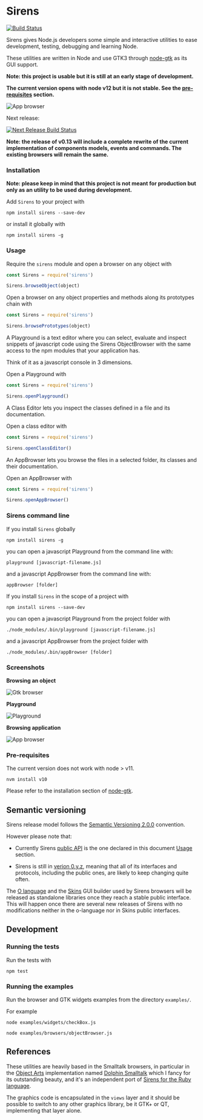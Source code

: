 # Sirens

[![Build Status](https://travis-ci.org/haijin-development/node-sirens.svg?branch=master)](https://travis-ci.org/haijin-development/node-sirens)

Sirens gives Node.js developers some simple and interactive utilities to ease development, testing, debugging and learning Node.

These utilities are written in Node and use GTK3 through [node-gtk](https://www.npmjs.com/package/node-gtk) as its GUI support.

**Note: this project is usable but it is still at an early stage of development.**

**The current version opens with node v12 but it is not stable. See the [pre-requisites](./README.md#pre-requisites) section.**

![App browser](./docs/browsing-app.gif)

Next release:

[![Next Release Build Status](https://travis-ci.org/haijin-development/node-sirens.svg?branch=development)](https://travis-ci.org/haijin-development/node-sirens)

**Note: the release of v0.13 will include a complete rewrite of the current implementation of components models, events and commands. The existing browsers will remain the same.**

### Installation

**Note: please keep in mind that this project is not meant for production but only as an utility to be used during development.**

Add `Sirens` to your project with

```
npm install sirens --save-dev
```

or install it globally with

```
npm install sirens -g
```

### Usage

Require the `sirens` module and open a browser on any object with

```javascript
const Sirens = require('sirens')

Sirens.browseObject(object)
```

Open a browser on any object properties and methods along its prototypes chain with

```javascript
const Sirens = require('sirens')

Sirens.browsePrototypes(object)
```

A Playground is a text editor where you can select, evaluate and inspect snippets of javascript code
using the Sirens ObjectBrowser with the same access to the npm modules that your application has.

Think of it as a javascript console in 3 dimensions.

Open a Playground with

```javascript
const Sirens = require('sirens')

Sirens.openPlayground()
```

A Class Editor lets you inspect the classes defined in a file and its documentation.

Open a class editor with

```javascript
const Sirens = require('sirens')

Sirens.openClassEditor()
```

An AppBrowser lets you browse the files in a selected folder, its classes and their documentation.

Open an AppBrowser with

```javascript
const Sirens = require('sirens')

Sirens.openAppBrowser()
```

### Sirens command line

If you install `Sirens` globally

```
npm install sirens -g
```

you can open a javascript Playground from the command line with:

```
playground [javascript-filename.js]
```

and a javascript AppBrowser from the command line with:

```
appBrowser [folder]
```

If you install `Sirens` in the scope of a project with

```
npm install sirens --save-dev
```

you can open a javascript Playground from the project folder with

```
./node_modules/.bin/playground [javascript-filename.js]
```

and a javascript AppBrowser from the project folder with

```
./node_modules/.bin/appBrowser [folder]
```

### Screenshots

**Browsing an object**

![Gtk browser](./docs/browsing-object.gif)

**Playground**

![Playground](./docs/playground.gif)

**Browsing application**

![App browser](./docs/browsing-app.gif)

### Pre-requisites

The current version does not work with node > v11.

```
nvm install v10
```

Please refer to the installation section of [node-gtk](https://www.npmjs.com/package/node-gtk#installing-and-building).

## Semantic versioning

Sirens release model follows the [Semantic Versioning 2.0.0](https://semver.org/) convention.

However please note that:

- Currently Sirens [public API](https://semver.org/#spec-item-1) is the one declared in this document [Usage](./README.md/#usage) section.

- Sirens is still in [verion 0.y.z](https://semver.org/#spec-item-4), meaning that all of its interfaces and protocols, including the public ones, are likely to keep changing quite often.

The [O language](https://github.com/haijin-development/o-language/blob/development/README.md) and the [Skins](./src/skins) GUI builder used by Sirens browsers will be released as standalone libraries once they reach a stable public interface. This will happen once there are several new releases of Sirens with no modifications neither in the o-language nor in Skins public interfaces.

## Development

### Running the tests

Run the tests with 

```
npm test
```

### Running the examples

Run the browser and GTK widgets examples from the directory `examples/`.

For example

```
node examples/widgets/checkBox.js
```

```
node examples/browsers/objectBrowser.js
```

## References

These utilities are heavily based in the Smalltalk browsers, in particular in the [Object Arts](https://www.object-arts.com/)
implementation named [Dolphin Smalltalk](https://github.com/dolphinsmalltalk/Dolphin) which I fancy for its
outstanding beauty, and it's an independent port of [Sirens for the Ruby language](https://github.com/haijin-development/ruby-sirens).

The graphics code is encapsulated in the `views` layer and it should be possible to switch to any other graphics library, be it GTK+ or QT, implementing that layer alone.
